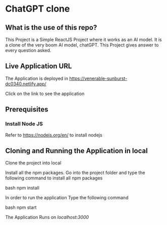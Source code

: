 # ChatGPT clone

## What is the use of this repo?

This Project is a Simple ReactJS Project where it works as an AI model. It is a clone of the very boom AI model, chatGPT.
This Project gives answer to every question asked.


## Live Application URL

The Application is deployed in https://venerable-sunburst-dc0340.netlify.app/

Click on the link to see the application

## Prerequisites

### Install Node JS
Refer to https://nodejs.org/en/ to install nodejs

## Cloning and Running the Application in local

Clone the project into local

Install all the npm packages. Go into the project folder and type the following command to 
install all npm packages

bash
npm install


In order to run the application Type the following command

bash
npm start


The Application Runs on *localhost:3000*
